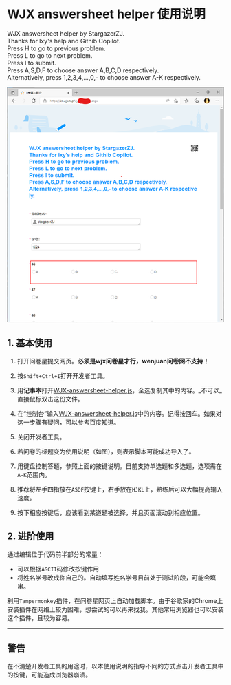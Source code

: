 # WJX answersheet helper 使用说明

WJX answersheet helper by StargazerZJ.<br>Thanks for lxy's help and Githib Copilot.<br>Press H to go to previous problem.<br>Press L to go to next problem.<br>Press I to submit.<br>Press A,S,D,F to choose answer A,B,C,D respectively.<br>Alternatively, press 1,2,3,4,...,0,- to choose answer A-K respectively.

![successful](successful.png)

## 1. 基本使用

1. 打开问卷星提交网页。**必须是wjx问卷星才行，wenjuan问卷网不支持！**

2. 按`Shift+Ctrl+I`打开开发者工具。

3. 用**记事本**打开[WJX-answersheet-helper.js](WJX-answersheet-helper.js)，全选复制其中的内容。_不可以_直接鼠标双击这份文件。

4. 在“控制台”输入[WJX-answersheet-helper.js](WJX-answersheet-helper.js)中的内容。记得按回车。如果对这一步骤有疑问，可以参考[百度知道](https://jingyan.baidu.com/article/851fbc37b9da343e1e15ab63.html)。

5. 关闭开发者工具。

6. 若问卷的标题变为使用说明（如图），则表示脚本可能成功导入了。

7. 用键盘控制答题，参照上面的按键说明。目前支持单选题和多选题，选项需在`A-K`范围内。

8. 推荐将左手四指放在`ASDF`按键上，右手放在`HJKL`上，熟练后可以大幅提高输入速度。

9. 按下相应按键后，应该看到某道题被选择，并且页面滚动到相应位置。



## 2. 进阶使用

通过编辑位于代码前半部分的常量：

- 可以根据`ASCII`码修改按键作用
- 将姓名学号改成你自己的。自动填写姓名学号目前处于测试阶段，可能会填串。

利用`Tampermonkey`插件，在问卷星网页上自动加载脚本。由于谷歌家的Chrome上安装插件在网络上较为困难，想尝试的可以再来找我。其他常用浏览器也可以安装这个插件，且较为容易。



-----

## 警告

在不清楚开发者工具的用途时，以本使用说明的指导不同的方式点击开发者工具中的按键，可能造成浏览器崩溃。